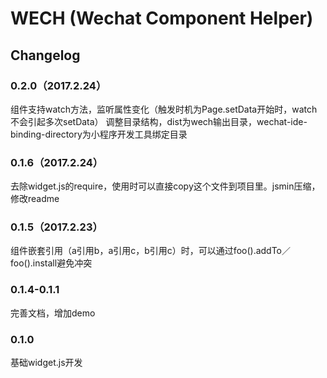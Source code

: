 # WECH (Wechat Component Helper)

## Changelog

### 0.2.0（2017.2.24）

组件支持watch方法，监听属性变化（触发时机为Page.setData开始时，watch不会引起多次setData）
调整目录结构，dist为wech输出目录，wechat-ide-binding-directory为小程序开发工具绑定目录

### 0.1.6（2017.2.24）

去除widget.js的require，使用时可以直接copy这个文件到项目里。jsmin压缩，修改readme

### 0.1.5（2017.2.23）

组件嵌套引用（a引用b，a引用c，b引用c）时，可以通过foo().addTo／foo().install避免冲突

### 0.1.4-0.1.1

完善文档，增加demo

### 0.1.0

基础widget.js开发
